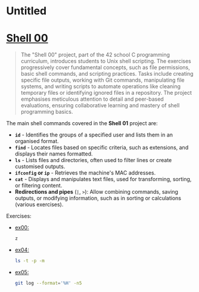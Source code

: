 # Untitled

# [**Shell 00**](https://github.com/vinislima/42sp_piscine_shell00)

> The "Shell 00" project, part of the 42 school C programming curriculum, introduces students to Unix shell scripting. The exercises progressively cover fundamental concepts, such as file permissions, basic shell commands, and scripting practices. Tasks include creating specific file outputs, working with Git commands, manipulating file systems, and writing scripts to automate operations like cleaning temporary files or identifying ignored files in a repository. The project emphasises meticulous attention to detail and peer-based evaluations, ensuring collaborative learning and mastery of shell programming basics.
> 

The main shell commands covered in the **Shell 01** project are:

- **`id`** - Identifies the groups of a specified user and lists them in an organised format.
- **`find`** - Locates files based on specific criteria, such as extensions, and displays their names formatted.
- **`ls`** - Lists files and directories, often used to filter lines or create customised outputs.
- **`ifconfig` or `ip`** - Retrieves the machine's MAC addresses.
- **`cat`** - Displays and manipulates text files, used for transforming, sorting, or filtering content.
- **Redirections and pipes** (`|`, `>`): Allow combining commands, saving outputs, or modifying information, such as in sorting or calculations (various exercises).

Exercises:

- [ex00:](https://github.com/vinislima/42sp_piscine_shell00/tree/main/ex00)
    
    ```bash
    z
    ```
    
- [ex04:](https://github.com/vinislima/42sp_piscine_shell00/tree/main/ex04)
    
    ```bash
    ls -t -p -m
    ```
    
- [ex05:](https://github.com/vinislima/42sp_piscine_shell00/tree/main/ex05)
    
    ```bash
    git log --format='%H' -n5
    ```